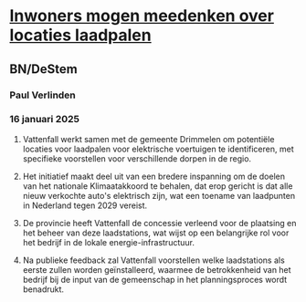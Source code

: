 # [Inwoners mogen meedenken over locaties laadpalen](https://advance.lexis.com/api/document?collection=news&id=urn:contentItem:6DX1-N9D3-RS0B-P2VN-00000-00&context=1519360)
## BN/DeStem
### Paul Verlinden
### 16 januari 2025

1. Vattenfall werkt samen met de gemeente Drimmelen om potentiële locaties voor laadpalen voor elektrische voertuigen te identificeren, met specifieke voorstellen voor verschillende dorpen in de regio.

2. Het initiatief maakt deel uit van een bredere inspanning om de doelen van het nationale Klimaatakkoord te behalen, dat erop gericht is dat alle nieuw verkochte auto's elektrisch zijn, wat een toename van laadpunten in Nederland tegen 2029 vereist.

3. De provincie heeft Vattenfall de concessie verleend voor de plaatsing en het beheer van deze laadstations, wat wijst op een belangrijke rol voor het bedrijf in de lokale energie-infrastructuur.

4. Na publieke feedback zal Vattenfall voorstellen welke laadstations als eerste zullen worden geïnstalleerd, waarmee de betrokkenheid van het bedrijf bij de input van de gemeenschap in het planningsproces wordt benadrukt.